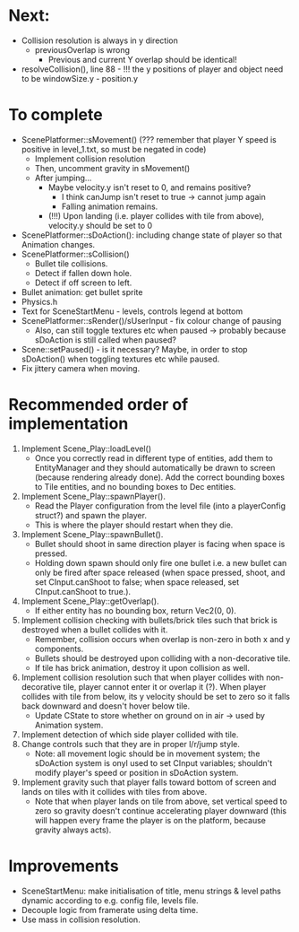 # Next:
- Collision resolution is always in y direction
    - previousOverlap is wrong
        - Previous and current Y overlap should be identical!
- resolveCollision(), line 88 - !!! the y positions of player and object need to be windowSize.y - position.y


# To complete
- ScenePlatformer::sMovement() (??? remember that player Y speed is positive in level_1.txt, so must be negated in code)
    - Implement collision resolution
    - Then, uncomment gravity in sMovement()
    - After jumping...
        - Maybe velocity.y isn't reset to 0, and remains positive?
            - I think canJump isn't reset to true -> cannot jump again
            - Falling animation remains.
        - (!!!) Upon landing (i.e. player collides with tile from above), velocity.y should be set to 0
- ScenePlatformer::sDoAction(): including change state of player so that Animation changes.
- ScenePlatformer::sCollision()
	- Bullet tile collisions.
    - Detect if fallen down hole.
    - Detect if off screen to left.
- Bullet animation: get bullet sprite
- Physics.h
- Text for SceneStartMenu - levels, controls legend at bottom
- ScenePlatformer::sRender()/sUserInput - fix colour change of pausing
    - Also, can still toggle textures etc when paused -> probably because sDoAction is still called when paused?
- Scene::setPaused() - is it necessary? Maybe, in order to stop sDoAction() when toggling textures etc while paused.
- Fix jittery camera when moving.

# Recommended order of implementation
1. Implement Scene_Play::loadLevel()
    - Once you correctly read in different type of entities, add them to EntityManager and they should automatically be drawn to screen (because rendering already done). Add the correct bounding boxes to Tile entities, and no bounding boxes to Dec entities.
2. Implement Scene_Play::spawnPlayer().
    - Read the Player configuration from the level file (into a playerConfig struct?) and spawn the player.
    - This is where the player should restart when they die.
3. Implement Scene_Play::spawnBullet().
    - Bullet should shoot in same direction player is facing when space is pressed.
    - Holding down spawn should only fire one bullet i.e. a  new bullet can only be fired after space released (when space pressed, shoot, and set CInput.canShoot to false; when space released, set CInput.canShoot to true.).
4. Implement Scene_Play::getOverlap().
    - If either entity has no bounding box, return Vec2(0, 0).
5. Implement collision checking with bullets/brick tiles such that brick is destroyed when a bullet collides with it.
    - Remember, collision occurs when overlap is non-zero in both x and y components.
    - Bullets should be destroyed upon colliding with a non-decorative tile.
    - If tile has brick animation, destroy it upon collision as well.
6. Implement collision resolution such that when player collides with non-decorative tile, player cannot enter it or overlap it (?). When player collides with tile from below, its y velocity should be set to zero so it falls back downward and doesn't hover below tile.
    - Update CState to store whether on ground on in air -> used by Animation system.
7. Implement detection of which side player collided with tile.
8. Change controls such that they are in proper l/r/jump style.
    - Note: all movement logic should be in movement system; the sDoAction system is onyl used to set CInput variables; shouldn't modify player's speed or position in sDoAction system.
9. Implement gravity such that player falls toward bottom of screen and lands on tiles with it collides with tiles from above.
    - Note that when player lands on tile from above, set vertical speed to zero so gravity doesn't continue accelerating player downward (this will happen every frame the player is on the platform, because gravity always acts).

# Improvements
- SceneStartMenu: make initialisation of title, menu strings & level paths dynamic according to e.g. config file, levels file.
- Decouple logic from framerate using delta time.
- Use mass in collision resolution.